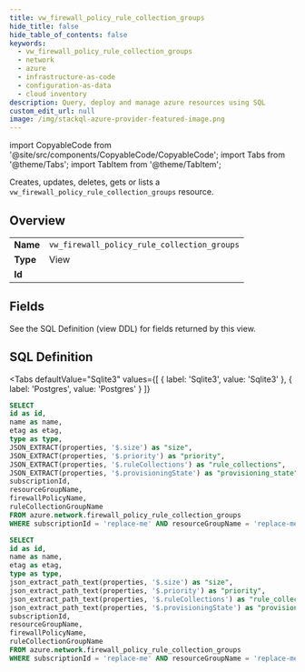 ```yaml
--- 
title: vw_firewall_policy_rule_collection_groups
hide_title: false
hide_table_of_contents: false
keywords:
  - vw_firewall_policy_rule_collection_groups
  - network
  - azure
  - infrastructure-as-code
  - configuration-as-data
  - cloud inventory
description: Query, deploy and manage azure resources using SQL
custom_edit_url: null
image: /img/stackql-azure-provider-featured-image.png
---
```


import CopyableCode from '@site/src/components/CopyableCode/CopyableCode';
import Tabs from '@theme/Tabs';
import TabItem from '@theme/TabItem';

Creates, updates, deletes, gets or lists a <code>vw_firewall_policy_rule_collection_groups</code> resource.

## Overview
<table><tbody>
<tr><td><b>Name</b></td><td><code>vw_firewall_policy_rule_collection_groups</code></td></tr>
<tr><td><b>Type</b></td><td>View</td></tr>
<tr><td><b>Id</b></td><td><CopyableCode code="azure.network.vw_firewall_policy_rule_collection_groups" /></td></tr>
</tbody></table>

## Fields

See the SQL Definition (view DDL) for fields returned by this view.

## SQL Definition

<Tabs
defaultValue="Sqlite3"
values={[
{ label: 'Sqlite3', value: 'Sqlite3' },
{ label: 'Postgres', value: 'Postgres' }
]}
>
<TabItem value="Sqlite3">

```sql
SELECT
id as id,
name as name,
etag as etag,
type as type,
JSON_EXTRACT(properties, '$.size') as "size",
JSON_EXTRACT(properties, '$.priority') as "priority",
JSON_EXTRACT(properties, '$.ruleCollections') as "rule_collections",
JSON_EXTRACT(properties, '$.provisioningState') as "provisioning_state",
subscriptionId,
resourceGroupName,
firewallPolicyName,
ruleCollectionGroupName
FROM azure.network.firewall_policy_rule_collection_groups
WHERE subscriptionId = 'replace-me' AND resourceGroupName = 'replace-me' AND firewallPolicyName = 'replace-me';
```

</TabItem>
<TabItem value="Postgres">

```sql
SELECT
id as id,
name as name,
etag as etag,
type as type,
json_extract_path_text(properties, '$.size') as "size",
json_extract_path_text(properties, '$.priority') as "priority",
json_extract_path_text(properties, '$.ruleCollections') as "rule_collections",
json_extract_path_text(properties, '$.provisioningState') as "provisioning_state",
subscriptionId,
resourceGroupName,
firewallPolicyName,
ruleCollectionGroupName
FROM azure.network.firewall_policy_rule_collection_groups
WHERE subscriptionId = 'replace-me' AND resourceGroupName = 'replace-me' AND firewallPolicyName = 'replace-me';
```

</TabItem>
</Tabs>
